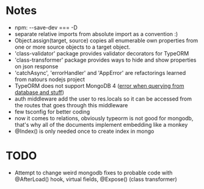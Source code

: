 # Notes

- npm: --save-dev === -D
- separate relative imports from absolute import as a convention :)
- Object.assign(target, source) copies all enumerable own properties from one or more source objects to a target object.
- 'class-validator' package provides validator decorators for TypeORM
- 'class-transformer' package provides ways to hide and show properties on json response
- 'catchAsync', 'errorHandler' and 'AppError' are refactorings learned from natours nodejs project
- TypeORM does not support MongoDB 4 ([error when querying from database and stuff](https://stackoverflow.com/questions/68908467/typeorm-and-mongodb-and-repositories-cannot-read-property-prototype-of-undefi))
- auth middleware add the user to res.locals so it can be accessed from the routes that goes through this middleware
- few tsconfig for better coding
- now it comes to relations, obviously typeorm is not good for mongodb, that's why all of the documents implement embedding like a monkey
- @Index() is only needed once to create index in mongo

# TODO

- Attempt to change weird mongodb fixes to probable code with @AfterLoad() hook, virtual fields, @Expose() (class transformer)
